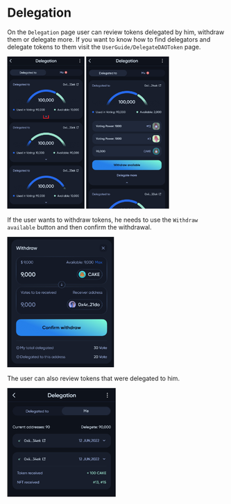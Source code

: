 # Delegation

On the `Delegation` page user can review tokens delegated by him, withdraw them or delegate more. If you want to know how to find delegators and delegate tokens to them visit the `UserGuide/DelegateDAOToken` page.


<img src="../img/userGuideDelegation/userGuideImg_DelagationPage.png" height="350" />
<img src="../img/userGuideDelegation/userGuideImg_DelagationPageOpen.png" height="350" />

If the user wants to withdraw tokens, he needs to use the `Withdraw available` button and then confirm the withdrawal.

<img src="../img/userGuideDelegation/userGuideImg_DelagationConfirmWithdraw.png" height="300" />

The user can also review tokens that were delegated to him.

<img src="../img/userGuideDelegation/userGuideImg_DelagationMe.png" height="250" />